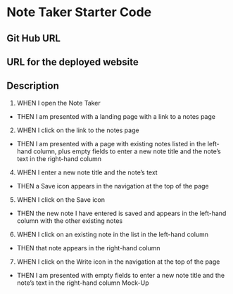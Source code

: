 # Note Taker Starter Code

## Git Hub URL


## URL for the deployed website


## Description
1. WHEN I open the Note Taker
- THEN I am presented with a landing page with a link to a notes page
2. WHEN I click on the link to the notes page
- THEN I am presented with a page with existing notes listed in the left-hand column, plus empty fields to enter a new note title and the note’s text in the right-hand column
4. WHEN I enter a new note title and the note’s text
- THEN a Save icon appears in the navigation at the top of the page
5. WHEN I click on the Save icon
- THEN the new note I have entered is saved and appears in the left-hand column with the other existing notes
6. WHEN I click on an existing note in the list in the left-hand column
- THEN that note appears in the right-hand column
7. WHEN I click on the Write icon in the navigation at the top of the page
- THEN I am presented with empty fields to enter a new note title and the note’s text in the right-hand column
Mock-Up
